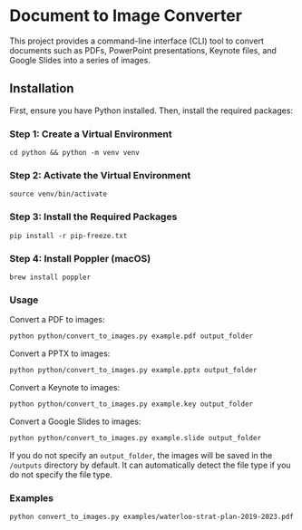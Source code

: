 # Document to Image Converter

This project provides a command-line interface (CLI) tool to convert documents such as PDFs, PowerPoint presentations, Keynote files, and Google Slides into a series of images.

## Installation

First, ensure you have Python installed. Then, install the required packages:

### Step 1: Create a Virtual Environment

`cd python && python -m venv venv`

### Step 2: Activate the Virtual Environment

`source venv/bin/activate`

### Step 3: Install the Required Packages

`pip install -r pip-freeze.txt`

### Step 4: Install Poppler (macOS)

`brew install poppler`

### Usage

Convert a PDF to images:

```bash
python python/convert_to_images.py example.pdf output_folder
```

Convert a PPTX to images:

```bash
python python/convert_to_images.py example.pptx output_folder
```

Convert a Keynote to images:

```bash
python python/convert_to_images.py example.key output_folder
```

Convert a Google Slides to images:

```bash
python python/convert_to_images.py example.slide output_folder
```

If you do not specify an `output_folder`, the images will be saved in the `/outputs` directory by default.
It can automatically detect the file type if you do not specify the file type.

### Examples

```bash
python convert_to_images.py examples/waterloo-strat-plan-2019-2023.pdf
```
